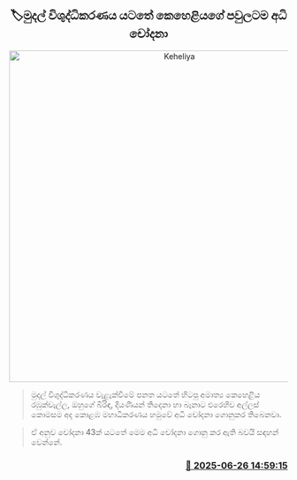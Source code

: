 <p align='center'><b><h2 align='center' title='Keheliya's whole family indicted for money laundering'>🏷මුදල් විශුද්ධිකරණය යටතේ කෙහෙළියගේ පවුලටම අධි චෝදනා</h2></b></p>
<p align='center'><img src='https://helakuru.sgp1.cdn.digitaloceanspaces.com/esana/images/lib/keheliya-rambukwalla-new-image.jpg' width='600' alt='Keheliya's whole family indicted for money laundering'></p>

> මුදල් විශුද්ධිකරණය වැළැක්වීමේ පනත යටතේ හිටපු අමාත්‍ය කෙහෙළිය රඹුක්වැල්ල, ඔහුගේ බිරිඳ, දියණියන් තිදෙනා හා බෑනාට එරෙහිව අල්ලස් කොමසම අද කොළඹ මහාධිකරණය හමුවේ අධි චෝදනා ගොනුකර තිබෙනවා.

> ඒ අනුව චෝදනා 43ක් යටතේ මෙම අධි චෝදනා ගොනු කර ඇති බවයි සඳහන් වෙන්නේ.



<h3 align='right'><a href='https://www.helakuru.lk/esana/p/111381/'>📅 2025-06-26 14:59:15</a></h3>
